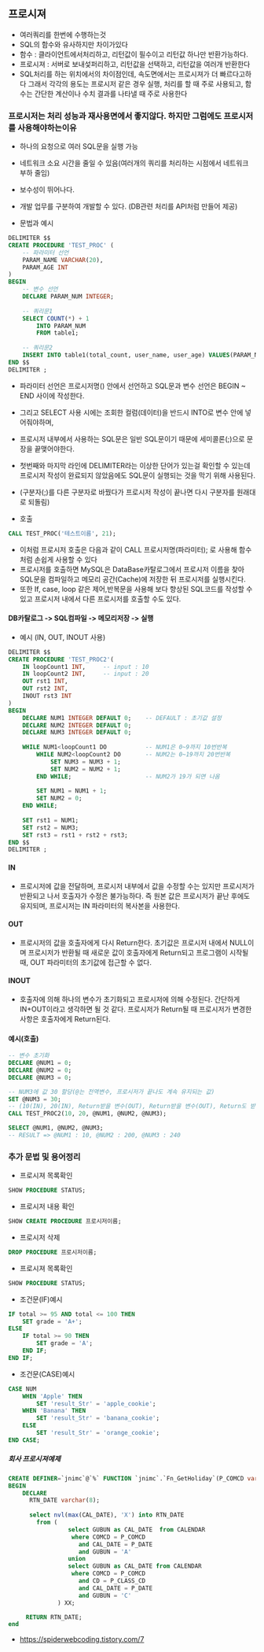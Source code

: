## 프로시져
 - 여러쿼리를 한번에 수행하는것
 - SQL의 함수와 유사하지만 차이가있다
 - 함수 : 클라이언트에서처리하고, 리턴값이 필수이고 리턴값 하나만 반환가능하다.
 - 프로시져 : 서버로 보내섳퍼리하고, 리턴값을 선택하고, 리턴값을 여러개 반환한다
 - SQL처리를 하는 위치에서의 차이점인데, 속도면에서는 프로시져가 더 빠르다고하다 
   그래서 각각의 용도는 프로시저 같은 경우 실행, 처리를 할 때 주로 사용되고, 함수는 간단한 계산이나 수치 결과를 나타낼 때 주로 사용한다
### 프로시저는 처리 성능과 재사용면에서 좋지않다. 하지만 그럼에도 프로시저를 사용해야하는이유
 - 하나의 요청으로 여러 SQL문을 실행 가능
 - 네트워크 소요 시간을 줄일 수 있음(여러개의 쿼리를 처리하는 시점에서 네트워크 부하 줄임)
 - 보수성이 뛰어나다.
 - 개발 업무를 구분하여 개발할 수 있다. (DB관련 처리를 API처럼 만들어 제공)

 - 문법과 예시
````SQL
DELIMITER $$
CREATE PROCEDURE 'TEST_PROC' (
    -- 파라미터 선언
    PARAM_NAME VARCHAR(20),
    PARAM_AGE INT
)
BEGIN
    -- 변수 선언
    DECLARE PARAM_NUM INTEGER;
    
    -- 쿼리문1
    SELECT COUNT(*) + 1
    	INTO PARAM_NUM
        FROM table1;
        
    -- 쿼리문2
    INSERT INTO table1(total_count, user_name, user_age) VALUES(PARAM_NUM, PARAM_NAME, PARAM_AGE);
END $$
DELIMITER ;
````
 - 파라미터 선언은 프로시저명() 안에서 선언하고 SQL문과 변수 선언은 BEGIN ~ END 사이에 작성한다.
 - 그리고 SELECT 사용 시에는 조회한 컬럼(데이터)을 반드시 INTO로 변수 안에 넣어줘야하며,
 - 프로시저 내부에서 사용하는 SQL문은 일반 SQL문이기 때문에 세미콜론(;)으로 문장을 끝맺어야한다.
 - 첫번째와 마지막 라인에 DELIMITER라는 이상한 단어가 있는걸 확인할 수 있는데 프로시저 작성이 완료되지 않았음에도 SQL문이 실행되는 것을 막기 위해 사용된다.
 - (구분자(;)를 다른 구분자로 바꿨다가 프로시저 작성이 끝나면 다시 구분자를 원래대로 되돌림)

 - 호출
````SQL
CALL TEST_PROC('테스트이름', 21);
````
 - 이처럼 프로시저 호출은 다음과 같이 CALL 프로시저명(파라미터); 로 사용해 함수처럼 손쉽게 사용할 수 있다
 - 프로시저를 호출하면 MySQL은 DataBase카탈로그에서 프로시저 이름을 찾아 SQL문을 컴파일하고 메모리 공간(Cache)에 저장한 뒤 프로시저를 실행시킨다.
 - 또한 If, case, loop 같은 제어,반복문을 사용해 보다 향상된 SQL코드를 작성할 수 있고 프로시저 내에서 다른 프로시저를 호출할 수도 있다.

#### DB카탈로그 -> SQL컴파일 -> 메모리저장 -> 실행

 - 예시 (IN, OUT, INOUT 사용)
````SQL
DELIMITER $$
CREATE PROCEDURE 'TEST_PROC2'(
    IN loopCount1 INT,     -- input : 10
    IN loopCount2 INT,     -- input : 20
    OUT rst1 INT,
    OUT rst2 INT,
    INOUT rst3 INT
)
BEGIN
    DECLARE NUM1 INTEGER DEFAULT 0;    -- DEFAULT : 초기값 설정
    DECLARE NUM2 INTEGER DEFAULT 0;
    DECLARE NUM3 INTEGER DEFAULT 0;
    
    WHILE NUM1<loopCount1 DO           -- NUM1은 0~9까지 10번반복
        WHILE NUM2<loopCount2 DO       -- NUM2는 0~19까지 20번반복
            SET NUM3 = NUM3 + 1;
            SET NUM2 = NUM2 + 1;
        END WHILE;                     -- NUM2가 19가 되면 나옴
        
        SET NUM1 = NUM1 + 1;
        SET NUM2 = 0;
    END WHILE;
    
    SET rst1 = NUM1;
    SET rst2 = NUM3;
    SET rst3 = rst1 + rst2 + rst3;
END $$
DELIMITER ;
````

#### IN
 - 프로시저에 값을 전달하며, 프로시저 내부에서 값을 수정할 수는 있지만 프로시저가 반환되고 나서 호출자가 수정은 불가능하다.
   즉 원본 값은 프로시저가 끝난 후에도 유지되며, 프로시저는 IN 파라미터의 복사본을 사용한다.
   
#### OUT
 - 프로시저의 값을 호출자에게 다시 Return한다. 초기값은 프로시저 내에서 NULL이며 프로시저가 반환될 때 새로운 값이 호출자에게 Return되고 프로그램이 시작될 때,
   OUT 파라미터의 초기값에 접근할 수 없다.
   
#### INOUT
 - 호출자에 의해 하나의 변수가 초기화되고 프로시저에 의해 수정된다. 간단하게 IN+OUT이라고 생각하면 될 것 같다. 프로시저가 Return될 때 프로시저가 변경한 사항은 호출자에게 Return된다.

#### 예시(호출)
````SQL
-- 변수 초기화
DECLARE @NUM1 = 0;
DECLARE @NUM2 = 0;
DECLARE @NUM3 = 0;

-- NUM3에 값 30 할당(@는 전역변수, 프로시저가 끝나도 계속 유지되는 값)
SET @NUM3 = 30;
-- (10(IN), 20(IN), Return받을 변수(OUT), Return받을 변수(OUT), Return도 받고 값도 가지고 있는 변수(INOUT))
CALL TEST_PROC2(10, 20, @NUM1, @NUM2, @NUM3);

SELECT @NUM1, @NUM2, @NUM3;
-- RESULT => @NUM1 : 10, @NUM2 : 200, @NUM3 : 240
````


### 추가 문법 및 용어정리
 - 프로시져 목록확인
````SQL
SHOW PROCEDURE STATUS;
````
 - 프로시저 내용 확인
````SQL
SHOW CREATE PROCEDURE 프로시저이름;
````
 - 프로시저 삭제
````SQL
DROP PROCEDURE 프로시저이름;
````
 - 프로시져 목록확인
````SQL
SHOW PROCEDURE STATUS;
````
 - 조건문(IF)예시
````SQL
IF total >= 95 AND total <= 100 THEN
    SET grade = 'A+';
ELSE
    IF total >= 90 THEN
        SET grade = 'A';
    END IF;
END IF;
````
 - 조건문(CASE)예시
````SQL
CASE NUM
    WHEN 'Apple' THEN
        SET 'result_Str' = 'apple_cookie';
    WHEN 'Banana' THEN
        SET 'result_Str' = 'banana_cookie';
    ELSE
        SET 'result_Str' = 'orange_cookie';
END CASE;
````
##### 회사 프로시져예제
````SQL
CREATE DEFINER=`jnimc`@`%` FUNCTION `jnimc`.`Fn_GetHoliday`(P_COMCD varchar(20), P_DATE varchar(8), P_CLASS_CD varchar(10) CHARSET utf8) RETURNS varchar(8) CHARSET utf8
BEGIN  
    DECLARE 
      RTN_DATE varchar(8);
 
      select nvl(max(CAL_DATE), 'X') into RTN_DATE
        from (	
			     select GUBUN as CAL_DATE  from CALENDAR
			      where COMCD = P_COMCD
			        and CAL_DATE = P_DATE
			        and GUBUN = 'A'
			     union
			     select GUBUN as CAL_DATE from CALENDAR
			      where COMCD = P_COMCD
			        and CD = P_CLASS_CD
			        and CAL_DATE = P_DATE
			        and GUBUN = 'C'
	          ) XX;

     RETURN RTN_DATE; 
end
````
 - https://spiderwebcoding.tistory.com/7
